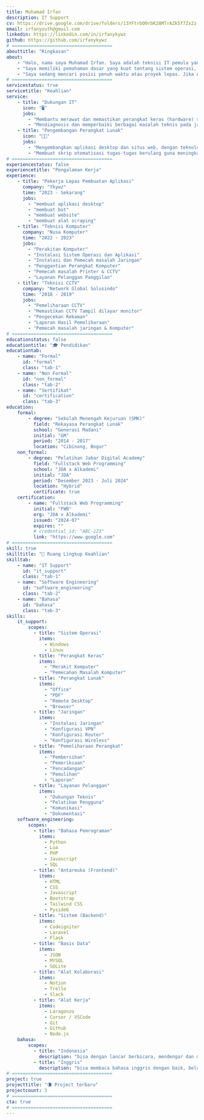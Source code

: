 ```yaml
---
title: Muhamad Irfan
description: IT Support
cv: https://drive.google.com/drive/folders/13YFtrbO0rbK28MTrAZk5f7Zx2z-0Z7IZ?usp=sharing
email: irfanyouth@gmail.com
linkedin: https://linkedin.com/in/irfanykywz
github: https://github.com/irfanykywz
# =====================================
abouttitle: "Ringkasan"
about:
    - "Halo, nama saya Muhamad Irfan. Saya adalah teknisi IT pemula yang bersemangat mencari pengalaman kerja."
    - "Saya memiliki pemahaman dasar yang kuat tentang sistem operasi, hardware, dan jaringan komputer. Meskipun belum banyak pengalaman formal, saya aktif belajar dan siap menerapkan keterampilan saya untuk membantu mengatasi masalah IT."
    - "Saya sedang mencari posisi penuh waktu atau proyek lepas. Jika Anda membutuhkan teknisi yang berdedikasi dan siap belajar, saya siap untuk berkontribusi."
# =====================================
servicestatus: true
servicetitle: "Keahlian"
service:
    - title: "Dukungan IT"
      icon: "🖥️"
      jobs: 
        - "Membantu merawat dan memastikan perangkat keras (hardware) serta sistem operasi dan aplikasi (software) komputer berfungsi dengan optimal dan bebas masalah."
        - "Mendiagnosis dan memperbaiki berbagai masalah teknis pada jaringan, koneksi internet, perangkat lunak, dan keamanan dasar."
    - title: "Pengembangan Perangkat Lunak"
      icon: "🧑‍💻"
      jobs: 
        - "Mengembangkan aplikasi desktop dan situs web, dengan teknologi terkini"
        - "Membuat skrip otomatisasi tugas-tugas berulang guna meningkatkan efisiensi kerja."        
# =====================================
experiencestatus: false
experiencetitle: "Pengalaman Kerja"
experience:
    - title: "Pekerja Lepas Pembuatan Aplikasi"
      company: "Ykywz"
      time: "2023 - Sekarang"
      jobs: 
        - "membuat aplikasi desktop"
        - "membuat bot"
        - "membuat website"
        - "membuat alat scraping"
    - title: "Teknisi Komputer"
      company: "Nusa Komputer"
      time: "2022 - 2023"
      jobs: 
        - "Perakitan Komputer"
        - "Instalasi Sistem Operasi dan Aplikasi"
        - "Instalasi dan Pemecah masalah Jaringan"
        - "Penggantian Perangkat Komputer"
        - "Pemecah masalah Printer & CCTV"
        - "Layanan Pelanggan Panggilan"
    - title: "Teknisi CCTV"
      company: "Network Global Solusindo"
      time: "2018 - 2019"
      jobs: 
        - "Pemeliharaan CCTV"
        - "Memastikan CCTV Tampil dilayar monitor"
        - "Pengecekan Rekaman"
        - "Laporan Hasil Pemeliharaan"
        - "Pemecah masalah jaringan & Komputer"
# =====================================
educationstatus: false
educationtitle: "🎓 Pendidikan"
educationtab:
    - name: "Formal"
      id: "formal"
      class: "tab-1"
    - name: "Non Formal"
      id: "non_formal"
      class: "tab-2"
    - name: "Sertifikat"
      id: "certification"
      class: "tab-3"            
education:
    formal:
        - degree: "Sekolah Menengah Kejuruan (SMK)"
          field: "Rekayasa Perangkat Lunak"
          school: "Generasi Madani"
          initial: "GM"
          period: "2014 - 2017"
          location: "Cibinong, Bogor"
    non_formal:
        - degree: "Pelatihan Jabar Digital Academy"
          field: "Fullstack Web Programming"
          school: "JDA x Alkademi"
          initial: "JDA"
          period: "Desember 2023 - Juli 2024"
          location: "Hybrid"    
          certificate: true      
    certification:
        - name: "Fullstack Web Programming"
          initial: "FWB"
          org: "JDA x Alkademi"
          issued: "2024-07"
          expires: ""
          # credential_id: "ABC-123"
          link: "https://www.google.com"
# =====================================
skill: true
skilltitle: "🤺 Ruang Lingkup Keahlian"
skilltab:
    - name: "IT Support"
      id: "it_support"
      class: "tab-1"
    - name: "Software Engineering"
      id: "software_engineering"
      class: "tab-2"
    - name: "Bahasa"
      id: "bahasa"
      class: "tab-3"                        
skills:
    it_support:
        scopes:
          - title: "Sistem Operasi"
            items:
              - Windows
              - Linux
          - title: "Perangkat Keras"
            items:
              - "Merakit Komputer"
              - "Pemecahan Masalah Komputer"
          - title: "Perangkat Lunak"
            items:
              - "Office"
              - "PDF"
              - "Remote Desktop"
              - "Browser"
          - title: "Jaringan"
            items:
              - "Instalasi Jaringan"
              - "Konfigurasi VPN"
              - "Konfigurasi Router"
              - "Konfigurasi Wireless"
          - title: "Pemeliharaan Perangkat"
            items:
              - "Pembersihan"
              - "Pemeriksaan"
              - "Pencadangan"
              - "Pemulihan"
              - "Laporan"
          - title: "Layanan Pelanggan"
            items:
              - "Dukungan Teknis"
              - "Pelatihan Pengguna"
              - "Komunikasi"
              - "Dokumentasi"
    software_engineering:
        scopes:
          - title: "Bahasa Pemrograman"
            items:
              - Python
              - Lua
              - PHP
              - Javascript
              - SQL
          - title: "Antarmuka (Frontend)"
            items:
              - HTML
              - CSS
              - Javascript
              - Bootstrap
              - Tailwind CSS
              - Pyside6
          - title: "Sistem (Backend)"
            items:
              - Codeigniter
              - Laravel  
              - Flask  
          - title: "Basis Data"
            items:
              - JSON         
              - MYSQL         
              - SQLite
          - title: "Alat Kolaborasi"
            items:
              - Notion
              - Trello
              - Slack
          - title: "Alat Kerja"
            items:
              - Laragonzo
              - Cursor / VSCode
              - Git
              - Github
              - Node.js
    bahasa:
        scopes:
          - title: "Indonesia"
            description: "bisa dengan lancar berbicara, mendengar dan menulis menggunakan bahasa indonesia"
          - title: "Inggris"
            description: "bisa membaca bahasa inggris dengan baik, belum terbiasa menggunakannya untuk berbicara, menulis dan mendengar"   
# =====================================
project: true
projecttitle: "🌘 Project terbaru"
projectcount: 3
# =====================================
cta: true
# =====================================
---
```


